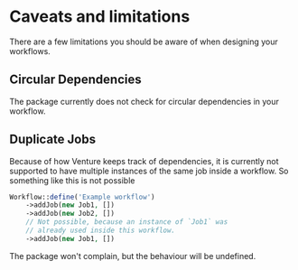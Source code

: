# Caveats and limitations

There are a few limitations you should be aware of when designing your workflows.

## Circular Dependencies

The package currently does not check for circular dependencies in your workflow.

## Duplicate Jobs

Because of how Venture keeps track of dependencies, it is currently not supported to have multiple instances of the same job inside a workflow. So something like this is not possible

```php
Workflow::define('Example workflow')
    ->addJob(new Job1, [])
    ->addJob(new Job2, [])
    // Not possible, because an instance of `Job1` was
    // already used inside this workflow.
    ->addJob(new Job1, [])
```

The package won't complain, but the behaviour will be undefined.
